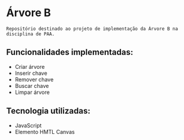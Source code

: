 # Árvore B
    Repositório destinado ao projeto de implementação da Árvore B na disciplina de PAA.

## Funcionalidades implementadas:
  * Criar árvore
  * Inserir chave
  * Remover chave
  * Buscar chave
  * Limpar árvore


## Tecnologia utilizadas:
  * JavaScript
  * Elemento HMTL Canvas